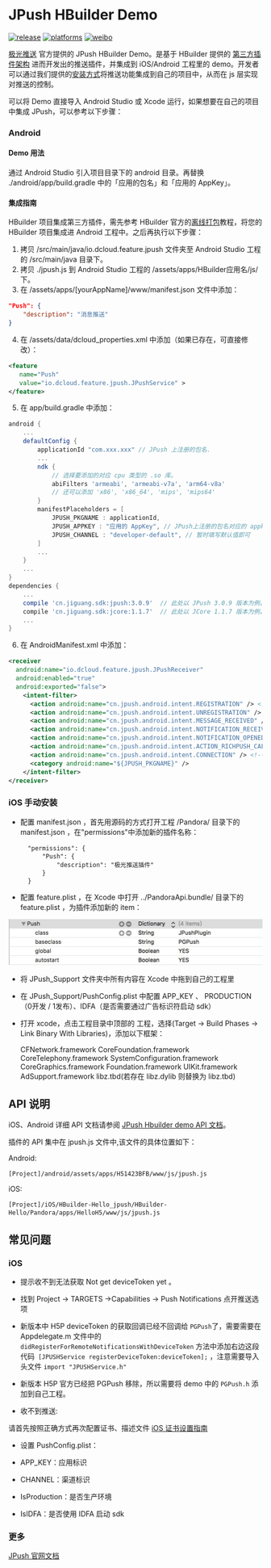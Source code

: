 # JPush HBuilder Demo

[![release](https://img.shields.io/badge/release-1.0.0-blue.svg)](https://github.com/jpush/jpush-hbuilder-demo/releases)
[![platforms](https://img.shields.io/badge/platforms-iOS%7CAndroid-lightgrey.svg)](https://github.com/jpush/jpush-hbuilder-demo)
[![weibo](https://img.shields.io/badge/weibo-JPush-blue.svg)](http://weibo.com/jpush?refer_flag=1001030101_&is_all=1)

[极光推送](https://www.jiguangh.cn/) 官方提供的 JPush HBuilder Demo。是基于 HBuilder 提供的 [第三方插件架构](http://ask.dcloud.net.cn/docs/#http://ask.dcloud.net.cn/article/66) 进而开发出的推送插件，并集成到 iOS/Android 工程里的 demo。开发者可以通过我们提供的[安装方式](#install)将推送功能集成到自己的项目中，从而在 js 层实现对推送的控制。

可以将 Demo 直接导入 Android Studio 或 Xcode 运行，如果想要在自己的项目中集成 JPush，可以参考以下步骤：

### Android

#### Demo 用法

通过 Android Studio 引入项目目录下的 android 目录。再替换 ./android/app/build.gradle 中的「应用的包名」和「应用的 AppKey」。

#### 集成指南

HBuilder 项目集成第三方插件，需先参考 HBuilder 官方的[离线打包](https://ask.dcloud.net.cn/article/924)教程，将您的 HBuilder 项目集成进 Android 工程中。之后再执行以下步骤：
1. 拷贝 /src/main/java/io.dcloud.feature.jpush 文件夹至 Android Studio 工程的 /src/main/java 目录下。
2. 拷贝 ./jpush.js 到 Android Studio 工程的 /assets/apps/HBuilder应用名/js/ 下。
3. 在 /assets/apps/[yourAppName]/www/manifest.json 文件中添加：

```json
"Push": {
    "description": "消息推送"
}
```

4. 在 /assets/data/dcloud_properties.xml 中添加（如果已存在，可直接修改）：
 ```xml
<feature
    name="Push"
    value="io.dcloud.feature.jpush.JPushService" >
</feature>
 ```

5. 在 app/build.gradle 中添加：
```groovy
android {
    ...
    defaultConfig {
        applicationId "com.xxx.xxx" // JPush 上注册的包名.
        ...
        ndk {
            // 选择要添加的对应 cpu 类型的 .so 库。
            abiFilters 'armeabi', 'armeabi-v7a', 'arm64-v8a'
            // 还可以添加 'x86', 'x86_64', 'mips', 'mips64'
        }
        manifestPlaceholders = [
            JPUSH_PKGNAME : applicationId,
            JPUSH_APPKEY : "应用的 AppKey", // JPush上注册的包名对应的 appkey
            JPUSH_CHANNEL : "developer-default", // 暂时填写默认值即可
        ]
        ...
    }
    ...
}
dependencies {
    ...
    compile 'cn.jiguang.sdk:jpush:3.0.9'  // 此处以 JPush 3.0.9 版本为例。
    compile 'cn.jiguang.sdk:jcore:1.1.7'  // 此处以 JCore 1.1.7 版本为例。
    ...
}
```

6. 在 AndroidManifest.xml 中添加：

```xml
<receiver
  android:name="io.dcloud.feature.jpush.JPushReceiver"
  android:enabled="true"
  android:exported="false">
    <intent-filter>
      <action android:name="cn.jpush.android.intent.REGISTRATION" /> <!-- Required 用户注册SDK的 intent -->
      <action android:name="cn.jpush.android.intent.UNREGISTRATION" />
      <action android:name="cn.jpush.android.intent.MESSAGE_RECEIVED" /> <!-- Required 用户接收SDK消息的 intent -->
      <action android:name="cn.jpush.android.intent.NOTIFICATION_RECEIVED" /> <!-- Required 用户接收SDK通知栏信息的 intent -->
      <action android:name="cn.jpush.android.intent.NOTIFICATION_OPENED" /> <!-- Required 用户打开自定义通知栏的 intent -->
      <action android:name="cn.jpush.android.intent.ACTION_RICHPUSH_CALLBACK" /> <!-- Optional 用户接受 Rich Push Javascript 回调函数的intent -->
      <action android:name="cn.jpush.android.intent.CONNECTION" /> <!-- 接收网络变化 连接/断开 since 1.6.3 -->
      <category android:name="${JPUSH_PKGNAME}" />
    </intent-filter>
</receiver>
```

### iOS 手动安装
- 配置 manifest.json ，首先用源码的方式打开工程 /Pandora/ 目录下的 manifest.json ，在"permissions"中添加新的插件名称：

        "permissions": {
            "Push": {
        		"description": "极光推送插件"
        	}
        }

- 配置 feature.plist ，在 Xcode 中打开 ../PandoraApi.bundle/ 目录下的 feature.plist ，为插件添加新的 item：

 ![feature.plist](iOS/doc_res/res_01.jpg)

- 将 JPush_Support 文件夹中所有内容在 Xcode 中拖到自己的工程里

- 在 JPush_Support/PushConfig.plist 中配置 APP_KEY 、 PRODUCTION（0开发 / 1发布）、IDFA（是否需要通过广告标识符启动 sdk）

- 打开 xcode，点击工程目录中顶部的 工程，选择(Target -> Build Phases -> Link Binary With Libraries)，添加以下框架：

   CFNetwork.framework
   	CoreFoundation.framework
   	CoreTelephony.framework
   	SystemConfiguration.framework
   	CoreGraphics.framework
   	Foundation.framework
   	UIKit.framework
   	AdSupport.framework
   	libz.tbd(若存在 libz.dylib 则替换为 libz.tbd)

## API 说明

iOS、Android 详细 API 文档请参阅 [JPush Hbuilder demo API 文档](API.md)。

插件的 API 集中在 jpush.js 文件中,该文件的具体位置如下：

Android:

	[Project]/android/assets/apps/H51423BFB/www/js/jpush.js

iOS:

	[Project]/iOS/HBuilder-Hello_jpush/HBuilder-Hello/Pandora/apps/HelloH5/www/js/jpush.js


## 常见问题

### iOS

- 提示收不到无法获取 Not get deviceToken yet	。

 - 找到 Project -> TARGETS ->Capabilities -> Push Notifications 点开推送选项
 - 新版本中 H5P deviceToken 的获取回调已经不回调给 `PGPush`了，需要需要在 Appdelegate.m 文件中的 `didRegisterForRemoteNotificationsWithDeviceToken` 方法中添加右边这段代码` [JPUSHService registerDeviceToken:deviceToken];` ，注意需要导入头文件 `import "JPUSHService.h"`

- 新版本 H5P 官方已经把 PGPush 移除，所以需要将 demo 中的 `PGPush.h` 添加到自己工程。

- 收不到推送:

 请首先按照正确方式再次配置证书、描述文件
 [iOS 证书设置指南](http://docs.jpush.io/client/ios_tutorials/#ios_1)

- 设置 PushConfig.plist：

 - APP_KEY：应用标识
 - CHANNEL：渠道标识
 - IsProduction：是否生产环境
 - IsIDFA：是否使用 IDFA 启动 sdk


### 更多

 [JPush 官网文档](http://docs.jiguang.cn/)
